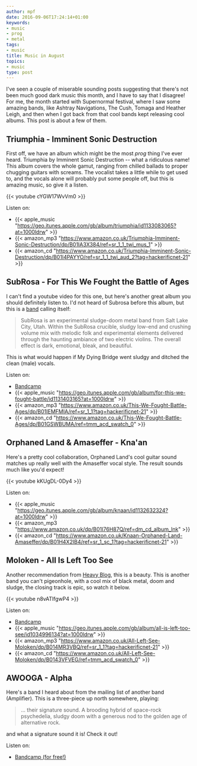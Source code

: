 ```yaml
---
author: mpf
date: 2016-09-06T17:24:14+01:00
keywords:
- music
- prog
- metal
tags:
- music
title: Music in August
topics:
- music
type: post
---
```


I've seen a couple of miserable sounding posts suggesting that there's not been
much good dark music this month, and I have to say that I disagree! For me, the
month started with Supernormal festival, where I saw some amazing bands, like 
Ashtray Navigations, The Cush, Tomaga and Heather Leigh, and then when I got
back from that cool bands kept releasing cool albums. This post is about a few of them.

## Triumphia - Imminent Sonic Destruction

First off, we have an album which might be the most *prog* thing I've ever heard.
Triumphia by Imminent Sonic Destruction -- what a ridiculous name! This album
covers the whole gamut, ranging from chilled ballads to proper chugging guitars
with screams. The vocalist takes a little while to get used to, and the vocals
alone will probably put some people off, but this is amazing music, so give it a listen.

{{< youtube cYGW17WvVm0 >}}

Listen on:

* {{< apple_music "https://geo.itunes.apple.com/gb/album/triumphia/id1133083065?at=1000ldrw" >}}
* {{< amazon_mp3 "https://www.amazon.co.uk/Triumphia-Imminent-Sonic-Destruction/dp/B01IA3X384/ref=sr_1_1_twi_mus_1" >}}
* {{< amazon_cd "https://www.amazon.co.uk/Triumphia-Imminent-Sonic-Destruction/dp/B01I4PAYYO/ref=sr_1_1_twi_aud_2?tag=hackerificnet-21" >}}


## SubRosa - For This We Fought the Battle of Ages

I can't find a youtube video for this one, but here's another great album you
should definitely listen to. I'd not heard of Subrosa before this album, but
this is a [band](https://subrosa.cc/bio/) calling itself:

> SubRosa is an experimental sludge-doom metal band from Salt Lake City, Utah.
> Within the SubRosa crucible, sludgy low-end and crushing volume mix with
> melodic folk and experimental elements delivered through the haunting
> ambiance of two electric violins. The overall effect is dark, emotional,
> bleak, and beautiful.

This is what would happen if My Dying Bridge went sludgy and ditched the clean
(male) vocals. 

Listen on:

* [Bandcamp](https://profoundlorerecords.bandcamp.com/album/for-this-we-fought-the-battle-of-ages)
* {{< apple_music "https://geo.itunes.apple.com/gb/album/for-this-we-fought-battle/id1131403165?at=1000ldrw" >}}
* {{< amazon_mp3 "https://www.amazon.co.uk/This-We-Fought-Battle-Ages/dp/B01IEMFMIA/ref=sr_1_1?tag=hackerificnet-21" >}}
* {{< amazon_cd "https://www.amazon.co.uk/This-We-Fought-Battle-Ages/dp/B01GSWBUMA/ref=tmm_acd_swatch_0" >}}


## Orphaned Land & Amaseffer - Kna'an

Here's a pretty cool collaboration, Orphaned Land's cool guitar sound matches
up really well with the Amaseffer vocal style. The result sounds much like
you'd expect!

{{< youtube kKUgDL-0Dy4 >}}

Listen on:

* {{< apple_music "https://geo.itunes.apple.com/gb/album/knaan/id1132632324?at=1000ldrw" >}}
* {{< amazon_mp3 "https://www.amazon.co.uk/dp/B01I76H87Q/ref=dm_cd_album_lnk" >}}
* {{< amazon_cd "https://www.amazon.co.uk/Knaan-Orphaned-Land-Amaseffer/dp/B01H4X2IB4/ref=sr_1_sc_1?tag=hackerificnet-21" >}}

## Moloken - All Is Left Too See

Another recommendation from [Heavy Blog](http://www.heavyblogisheavy.com/2016/08/26/exclusive-premiere-the-beginning-of-the-end-is-here-via-moloken/),
this is a beauty. This is another band you can't pigeonhole, with a cool mix of
black metal, doom and sludge, the closing track is epic, so watch it below.

{{< youtube n8vATlfgwP4 >}}

Listen on: 

* [Bandcamp](https://moloken.bandcamp.com/)
* {{< apple_music "https://geo.itunes.apple.com/gb/album/all-is-left-too-see/id1034996134?at=1000ldrw" >}}
* {{< amazon_mp3 "https://www.amazon.co.uk/All-Left-See-Moloken/dp/B014MR3VBQ/ref=sr_1_1?tag=hackerificnet-21" >}}
* {{< amazon_cd "https://www.amazon.co.uk/All-Left-See-Moloken/dp/B0143VFVEG/ref=tmm_acd_swatch_0" >}}

## AWOOGA - Alpha

Here's a band I heard about from the mailing list of another band (Amplifier).
This is a three-piece up north somewhere, playing:

> ... their signature sound. A brooding hybrid of space-rock psychedelia,
> sludgy doom with a generous nod to the golden age of alternative rock.

and what a signature sound it is! Check it out!

Listen on:

* [Bandcamp (for free!)](https://awooga.bandcamp.com/)
